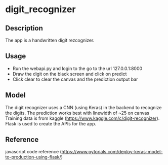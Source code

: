 # digit_recognizer

## Description
The app is a handwritten digit rezcognizer.

## Usage
- Run the webapi.py and login to the go to the url 127.0.0.1:8000
- Draw the digit on the black screen and click on predict
- Click clear to clear the canvas and the prediction output bar

## Model
The digit recognizer uses a CNN (using Keras) in the backend to recognize the digits. The prediction works best with linewidth of ~25 on canvas
Training data is from kaggle (https://www.kaggle.com/c/digit-recognizer). 
Flask is used to create the APIs for the app.

## Reference
javascript code reference (https://www.pytorials.com/deploy-keras-model-to-production-using-flask/)